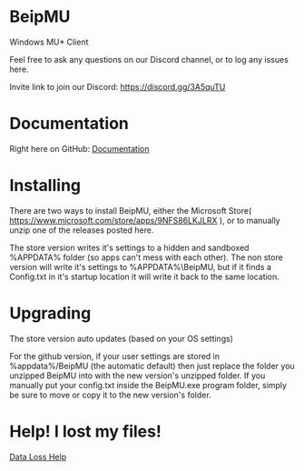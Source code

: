 # BeipMU
Windows MU* Client

Feel free to ask any questions on our Discord channel, or to log any issues here.

Invite link to join our Discord: https://discord.gg/3A5quTU

# Documentation

Right here on GitHub:
[Documentation](Documentation/README.md)

# Installing

There are two ways to install BeipMU, either the Microsoft Store( https://www.microsoft.com/store/apps/9NFS86LKJLRX ), or to manually unzip one of the releases posted here.

The store version writes it's settings to a hidden and sandboxed %APPDATA% folder (so apps can't mess with each other). The non store version will write it's settings to %APPDATA%\BeipMU, but if it finds a Config.txt in it's startup location it will write it back to the same location.

# Upgrading

The store version auto updates (based on your OS settings)

For the github version, if your user settings are stored in %appdata%/BeipMU (the automatic default) then just replace the folder you unzipped BeipMU into with the new version's unzipped folder. If you manually put your config.txt inside the BeipMU.exe program folder, simply be sure to move or copy it to the new version's folder.

# Help! I lost my files!

[Data Loss Help](Documentation/DataLoss.md)

